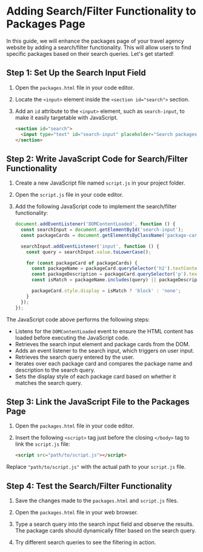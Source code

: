 # Adding Search/Filter Functionality to Packages Page

In this guide, we will enhance the packages page of your travel agency website by adding a search/filter functionality. This will allow users to find specific packages based on their search queries. Let's get started!

## Step 1: Set Up the Search Input Field

1. Open the `packages.html` file in your code editor.

2. Locate the `<input>` element inside the `<section id="search">` section.

3. Add an `id` attribute to the `<input>` element, such as `search-input`, to make it easily targetable with JavaScript.

    ```html
    <section id="search">
      <input type="text" id="search-input" placeholder="Search packages...">
    </section>
    ```

## Step 2: Write JavaScript Code for Search/Filter Functionality

1. Create a new JavaScript file named `script.js` in your project folder.

2. Open the `script.js` file in your code editor.

3. Add the following JavaScript code to implement the search/filter functionality:

    ```javascript
    document.addEventListener('DOMContentLoaded', function () {
      const searchInput = document.getElementById('search-input');
      const packageCards = document.getElementsByClassName('package-card');
    
      searchInput.addEventListener('input', function () {
        const query = searchInput.value.toLowerCase();
    
        for (const packageCard of packageCards) {
          const packageName = packageCard.querySelector('h2').textContent.toLowerCase();
          const packageDescription = packageCard.querySelector('p').textContent.toLowerCase();
          const isMatch = packageName.includes(query) || packageDescription.includes(query);
    
          packageCard.style.display = isMatch ? 'block' : 'none';
        }
      });
    });
    ```

The JavaScript code above performs the following steps:
- Listens for the `DOMContentLoaded` event to ensure the HTML content has loaded before executing the JavaScript code.
- Retrieves the search input element and package cards from the DOM.
- Adds an event listener to the search input, which triggers on user input.
- Retrieves the search query entered by the user.
- Iterates over each package card and compares the package name and description to the search query.
- Sets the display style of each package card based on whether it matches the search query.

## Step 3: Link the JavaScript File to the Packages Page

1. Open the `packages.html` file in your code editor.

2. Insert the following `<script>` tag just before the closing `</body>` tag to link the `script.js` file:

    ```html
    <script src="path/to/script.js"></script>
    ```

Replace `"path/to/script.js"` with the actual path to your `script.js` file.

## Step 4: Test the Search/Filter Functionality

1. Save the changes made to the `packages.html` and `script.js` files.

2. Open the `packages.html` file in your web browser.

3. Type a search query into the search input field and observe the results. The package cards should dynamically filter based on the search query.

4. Try different search queries to see the filtering in action.
